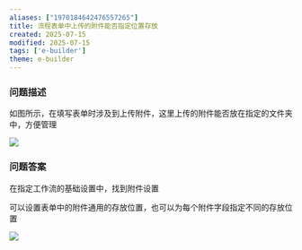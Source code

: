 ```yaml
---
aliases: ["1970184642476557265"]
title: 流程表单中上传的附件能否指定位置存放
created: 2025-07-15
modified: 2025-07-15
tags: ['e-builder']
theme: e-builder
---
```


### 问题描述

如图所示，在填写表单时涉及到上传附件，这里上传的附件能否放在指定的文件夹中，方便管理

![](8b65ed0e32630990658e292ac9876938.jpg)

### 问题答案

在指定工作流的基础设置中，找到附件设置

可以设置表单中的附件通用的存放位置，也可以为每个附件字段指定不同的存放位置

![](ab9ee0345e0f56e1fdb38e22c3405cbc.jpg)